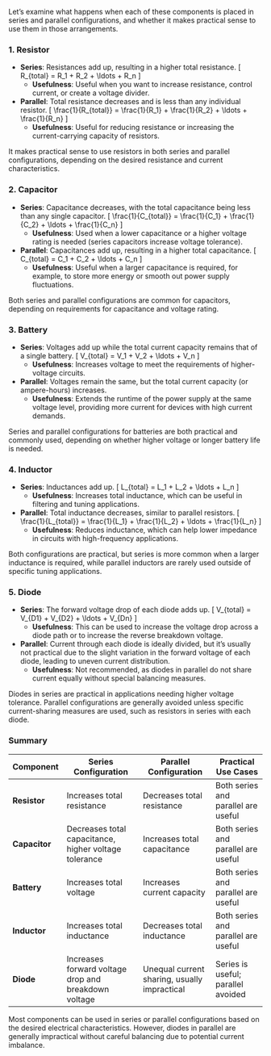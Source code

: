 Let’s examine what happens when each of these components is placed in series and parallel configurations, and whether it makes practical sense to use them in those arrangements.

### 1. **Resistor**
   - **Series**: Resistances add up, resulting in a higher total resistance.
     \[
     R_{total} = R_1 + R_2 + \ldots + R_n
     \]
     - **Usefulness**: Useful when you want to increase resistance, control current, or create a voltage divider.
   - **Parallel**: Total resistance decreases and is less than any individual resistor.
     \[
     \frac{1}{R_{total}} = \frac{1}{R_1} + \frac{1}{R_2} + \ldots + \frac{1}{R_n}
     \]
     - **Usefulness**: Useful for reducing resistance or increasing the current-carrying capacity of resistors.

It makes practical sense to use resistors in both series and parallel configurations, depending on the desired resistance and current characteristics.

### 2. **Capacitor**

   - **Series**: Capacitance decreases, with the total capacitance being less than any single capacitor.
     \[
     \frac{1}{C_{total}} = \frac{1}{C_1} + \frac{1}{C_2} + \ldots + \frac{1}{C_n}
     \]
     - **Usefulness**: Used when a lower capacitance or a higher voltage rating is needed (series capacitors increase voltage tolerance).
   - **Parallel**: Capacitances add up, resulting in a higher total capacitance.
     \[
     C_{total} = C_1 + C_2 + \ldots + C_n
     \]
     - **Usefulness**: Useful when a larger capacitance is required, for example, to store more energy or smooth out power supply fluctuations.

Both series and parallel configurations are common for capacitors, depending on requirements for capacitance and voltage rating.

### 3. **Battery**

   - **Series**: Voltages add up while the total current capacity remains that of a single battery.
     \[
     V_{total} = V_1 + V_2 + \ldots + V_n
     \]
     - **Usefulness**: Increases voltage to meet the requirements of higher-voltage circuits.
   - **Parallel**: Voltages remain the same, but the total current capacity (or ampere-hours) increases.
     - **Usefulness**: Extends the runtime of the power supply at the same voltage level, providing more current for devices with high current demands.

Series and parallel configurations for batteries are both practical and commonly used, depending on whether higher voltage or longer battery life is needed.

### 4. **Inductor**

   - **Series**: Inductances add up.
     \[
     L_{total} = L_1 + L_2 + \ldots + L_n
     \]
     - **Usefulness**: Increases total inductance, which can be useful in filtering and tuning applications.
   - **Parallel**: Total inductance decreases, similar to parallel resistors.
     \[
     \frac{1}{L_{total}} = \frac{1}{L_1} + \frac{1}{L_2} + \ldots + \frac{1}{L_n}
     \]
     - **Usefulness**: Reduces inductance, which can help lower impedance in circuits with high-frequency applications.

Both configurations are practical, but series is more common when a larger inductance is required, while parallel inductors are rarely used outside of specific tuning applications.

### 5. **Diode**

   - **Series**: The forward voltage drop of each diode adds up.
     \[
     V_{total} = V_{D1} + V_{D2} + \ldots + V_{Dn}
     \]
     - **Usefulness**: This can be used to increase the voltage drop across a diode path or to increase the reverse breakdown voltage.
   - **Parallel**: Current through each diode is ideally divided, but it’s usually not practical due to the slight variation in the forward voltage of each diode, leading to uneven current distribution.
     - **Usefulness**: Not recommended, as diodes in parallel do not share current equally without special balancing measures.

Diodes in series are practical in applications needing higher voltage tolerance. Parallel configurations are generally avoided unless specific current-sharing measures are used, such as resistors in series with each diode.

### Summary

| Component   | Series Configuration                      | Parallel Configuration                     | Practical Use Cases                |
|-------------|------------------------------------------|-------------------------------------------|------------------------------------|
| **Resistor** | Increases total resistance               | Decreases total resistance                | Both series and parallel are useful |
| **Capacitor**| Decreases total capacitance, higher voltage tolerance | Increases total capacitance             | Both series and parallel are useful |
| **Battery**  | Increases total voltage                  | Increases current capacity                | Both series and parallel are useful |
| **Inductor** | Increases total inductance               | Decreases total inductance                | Both series and parallel are useful |
| **Diode**    | Increases forward voltage drop and breakdown voltage | Unequal current sharing, usually impractical | Series is useful; parallel avoided |

Most components can be used in series or parallel configurations based on the desired electrical characteristics. However, diodes in parallel are generally impractical without careful balancing due to potential current imbalance.
